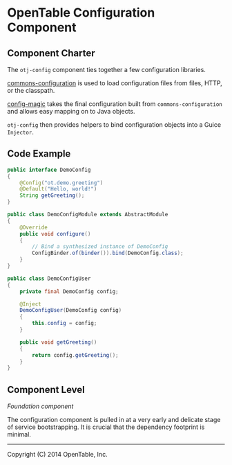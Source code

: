 OpenTable Configuration Component
=================================

Component Charter
-----------------

The `otj-config` component ties together a few configuration libraries.

[commons-configuration](http://commons.apache.org/proper/commons-configuration/) is used to load configuration files from files, HTTP, or the classpath.

[config-magic](https://github.com/brianm/config-magic) takes the final configuration built from `commons-configuration` and allows easy mapping on to Java objects.

`otj-config` then provides helpers to bind configuration objects into a Guice `Injector`.

Code Example
------------

```java
public interface DemoConfig
{
    @Config("ot.demo.greeting")
    @Default("Hello, world!")
    String getGreeting();
}

public class DemoConfigModule extends AbstractModule
{
    @Override
    public void configure()
    {
        // Bind a synthesized instance of DemoConfig
        ConfigBinder.of(binder()).bind(DemoConfig.class);
    }
}

public class DemoConfigUser
{
    private final DemoConfig config;

    @Inject
    DemoConfigUser(DemoConfig config)
    {
        this.config = config;
    }

    public void getGreeting()
    {
        return config.getGreeting();
    }
}
```

Component Level
---------------

*Foundation component*

The configuration component is pulled in at a very early and delicate stage of service bootstrapping.  It is crucial that the dependency footprint is minimal.

----
Copyright (C) 2014 OpenTable, Inc.
